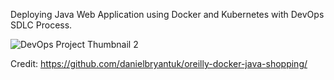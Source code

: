 Deploying Java Web Application using Docker and Kubernetes with DevOps SDLC Process.

![DevOps Project Thumbnail 2](https://github.com/BSatishSutar/docker-Java-kubernetes-project/assets/40925459/f5e79ab1-d292-4ad6-a87f-296086b7ab9c)








Credit: https://github.com/danielbryantuk/oreilly-docker-java-shopping/
